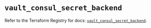 # `vault_consul_secret_backend`

Refer to the Terraform Registry for docs: [`vault_consul_secret_backend`](https://registry.terraform.io/providers/hashicorp/vault/5.2.1/docs/resources/consul_secret_backend).
